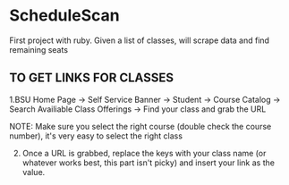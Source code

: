 # ScheduleScan
First project with ruby. Given a list of classes, will scrape data and find remaining seats


TO GET LINKS FOR CLASSES
-------------------------
1.BSU Home Page -> Self Service Banner -> Student -> Course Catalog -> Search Availiable Class Offerings -> Find your class and grab the URL

NOTE: Make sure you select the right course (double check the course number), it's very easy to select the right class

2. Once a URL is grabbed, replace the keys with your class name (or whatever works best, this part isn't picky) and 
insert your link as the value.
